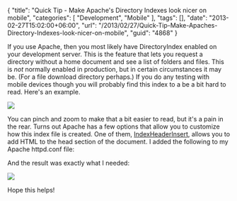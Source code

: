 {
	"title": "Quick Tip - Make Apache's Directory Indexes look nicer on mobile",
	"categories": [
		"Development",
		"Mobile"
	],
	"tags": [],
	"date": "2013-02-27T15:02:00+06:00",
	"url": "/2013/02/27/Quick-Tip-Make-Apaches-Directory-Indexes-look-nicer-on-mobile",
	"guid": "4868"
}

If you use Apache, then you most likely have DirectoryIndex enabled on your development server. This is the feature that lets you request a directory without a home document and see a list of folders and files. This is <i>not</i> normally enabled in production, but in certain circumstances it may be. (For a file download directory perhaps.) If you do any testing with mobile devices though you will probably find this index to a be a bit hard to read. Here's an example.
<!--more-->
<img src="http://static.raymondcamden.com/images/iOS Simulator Screen shot Feb 27, 2013 2.16.22 PM.png" />

You can pinch and zoom to make that a bit easier to read, but it's a pain in the rear. Turns out Apache has a few options that allow you to customize how this index file is created. One of them, <a href="http://httpd.apache.org/docs/2.2/mod/mod_autoindex.html#indexheadinsert">IndexHeaderInsert</a>, allows you to add HTML to the head section of the document. I added the following to my Apache httpd.conf file:

<script src="https://gist.github.com/cfjedimaster/5051337.js"></script>

And the result was exactly what I needed:

<img src="http://static.raymondcamden.com/images/iOS Simulator Screen shot Feb 27, 2013 2.16.28 PM.png" />

Hope this helps!